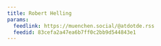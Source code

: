 ```yaml
---
title: Robert Helling
params:
  feedlink: https://muenchen.social/@atdotde.rss
  feedid: 83cefa2a47ea6b7ff0c2bb9d544843e1
---
```

